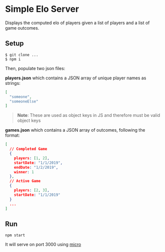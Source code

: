 # Simple Elo Server

Displays the computed elo of players given a list of players and a list of game outcomes.

## Setup

```shell
$ git clone ...
$ npm i
```

Then, populate two json files:

**players.json** which contains a JSON array of unique player names as strings:

```json
[
  "someone",
  "someoneElse"
]
```

> **Note**: These are used as object keys in JS and therefore must be valid object keys

**games.json** which contains a JSON array of outcomes, following the format:

```json
[
  // Completed Game
  {
    players: [1, 2],
    startDate: "1/1/2019",
    endDate: "1/2/2019",
    winner: 1
  },
  // Active Game
  {
    players: [2, 3],
    startDate: "1/1/2019"
  }
  ...
]
```

## Run

`npm start`

It will serve on port 3000 using [micro](https://github.com/zeit/micro)
